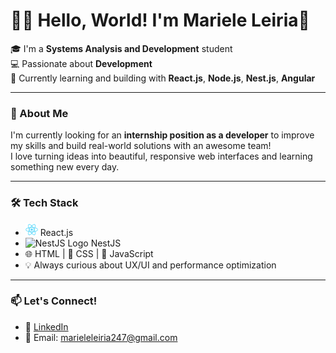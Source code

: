 # 👩‍💻 Hello, World! I'm Mariele Leiria👋


🎓 I'm a **Systems Analysis and Development** student  
💻 Passionate about **Development**  
🌱 Currently learning and building with  **React.js**, **Node.js**, **Nest.js**, **Angular**

---

### 🚀 About Me

I'm currently looking for an **internship position as a developer** to improve my skills and build real-world solutions with an awesome team!  
I love turning ideas into beautiful, responsive web interfaces and learning something new every day.  

---

### 🛠️ Tech Stack

- <img src="https://raw.githubusercontent.com/devicons/devicon/master/icons/react/react-original.svg" alt="React Logo" width="20"/> React.js
- <img src="https://nestjs.com/img/logo-small.svg" alt="NestJS Logo" width="20"/> NestJS
- 🌐 HTML | 🎨 CSS | 🧠 JavaScript
- 💡 Always curious about UX/UI and performance optimization

---

### 📫 Let's Connect!

- 💼 [LinkedIn](https://www.linkedin.com/in/marieleleiria/)
- 📧 Email: marieleleiria247@gmail.com


